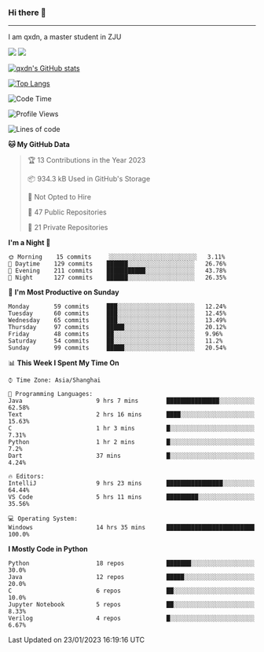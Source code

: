 ### Hi there 👋
---

I am qxdn, a master student in ZJU

[![](https://img.shields.io/badge/blog-qxdn-brightgreen?style=for-the-badge&logo=hexo)](https://qianxu.run) [![](https://img.shields.io/badge/bilibili-qxdn-ff69b4?style=for-the-badge&logo=Bilibili)](https://space.bilibili.com/11674667)


[![qxdn's GitHub stats](https://github-readme-stats.vercel.app/api?username=qxdn&count_private=true&show_icons=true)](https://github.com/qxdn)

[![Top Langs](https://github-readme-stats.vercel.app/api/top-langs/?username=qxdn&layout=compact)](https://github.com/qxdn)

<!--START_SECTION:waka-->
![Code Time](http://img.shields.io/badge/Code%20Time-754%20hrs%2024%20mins-blue)

![Profile Views](http://img.shields.io/badge/Profile%20Views-1-blue)

![Lines of code](https://img.shields.io/badge/From%20Hello%20World%20I%27ve%20Written-1%20Million%20lines%20of%20code-blue)

**🐱 My GitHub Data** 

> 🏆 13 Contributions in the Year 2023
 > 
> 📦 934.3 kB Used in GitHub's Storage 
 > 
> 🚫 Not Opted to Hire
 > 
> 📜 47 Public Repositories 
 > 
> 🔑 21 Private Repositories  
 > 
**I'm a Night 🦉** 

```text
🌞 Morning    15 commits     ░░░░░░░░░░░░░░░░░░░░░░░░░   3.11% 
🌆 Daytime    129 commits    ██████░░░░░░░░░░░░░░░░░░░   26.76% 
🌃 Evening    211 commits    ███████████░░░░░░░░░░░░░░   43.78% 
🌙 Night      127 commits    ██████░░░░░░░░░░░░░░░░░░░   26.35%

```
📅 **I'm Most Productive on Sunday** 

```text
Monday       59 commits     ███░░░░░░░░░░░░░░░░░░░░░░   12.24% 
Tuesday      60 commits     ███░░░░░░░░░░░░░░░░░░░░░░   12.45% 
Wednesday    65 commits     ███░░░░░░░░░░░░░░░░░░░░░░   13.49% 
Thursday     97 commits     █████░░░░░░░░░░░░░░░░░░░░   20.12% 
Friday       48 commits     ██░░░░░░░░░░░░░░░░░░░░░░░   9.96% 
Saturday     54 commits     ██░░░░░░░░░░░░░░░░░░░░░░░   11.2% 
Sunday       99 commits     █████░░░░░░░░░░░░░░░░░░░░   20.54%

```


📊 **This Week I Spent My Time On** 

```text
⌚︎ Time Zone: Asia/Shanghai

💬 Programming Languages: 
Java                     9 hrs 7 mins        ███████████████░░░░░░░░░░   62.58% 
Text                     2 hrs 16 mins       ████░░░░░░░░░░░░░░░░░░░░░   15.63% 
C                        1 hr 3 mins         █░░░░░░░░░░░░░░░░░░░░░░░░   7.31% 
Python                   1 hr 2 mins         █░░░░░░░░░░░░░░░░░░░░░░░░   7.2% 
Dart                     37 mins             █░░░░░░░░░░░░░░░░░░░░░░░░   4.24%

🔥 Editors: 
IntelliJ                 9 hrs 23 mins       ████████████████░░░░░░░░░   64.44% 
VS Code                  5 hrs 11 mins       █████████░░░░░░░░░░░░░░░░   35.56%

💻 Operating System: 
Windows                  14 hrs 35 mins      █████████████████████████   100.0%

```

**I Mostly Code in Python** 

```text
Python                   18 repos            ███████░░░░░░░░░░░░░░░░░░   30.0% 
Java                     12 repos            █████░░░░░░░░░░░░░░░░░░░░   20.0% 
C                        6 repos             ██░░░░░░░░░░░░░░░░░░░░░░░   10.0% 
Jupyter Notebook         5 repos             ██░░░░░░░░░░░░░░░░░░░░░░░   8.33% 
Verilog                  4 repos             █░░░░░░░░░░░░░░░░░░░░░░░░   6.67%

```



 Last Updated on 23/01/2023 16:19:16 UTC
<!--END_SECTION:waka-->

<!--
**qxdn/qxdn** is a ✨ _special_ ✨ repository because its `README.md` (this file) appears on your GitHub profile.

Here are some ideas to get you started:

- 🔭 I’m currently working on ...
- 🌱 I’m currently learning ...
- 👯 I’m looking to collaborate on ...
- 🤔 I’m looking for help with ...
- 💬 Ask me about ...
- 📫 How to reach me: ...
- 😄 Pronouns: ...
- ⚡ Fun fact: ...
-->
